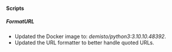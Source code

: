 
#### Scripts

##### FormatURL
- Updated the Docker image to: *demisto/python3:3.10.10.48392*.
- Updated the URL formatter to better handle quoted URLs.